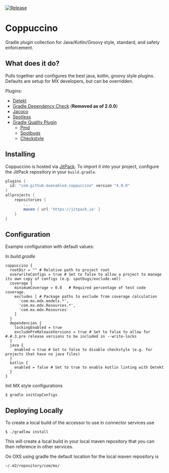[![Release](https://jitpack.io/v/mxenabled/coppuccino.svg)](https://jitpack.io/p/mxenabled/coppuccino)

# Coppuccino

Gradle plugin collection for Java/Kotlin/Groovy style, standard, and safety enforcement.

## What does it do?

Pulls together and configures the best java, kotlin, groovy style plugins. Defaults are setup for MX developers, but can be overridden.

Plugins:
* [Detekt](https://detekt.dev/)
* [Gradle Dependency Check](https://plugins.gradle.org/plugin/org.owasp.dependencycheck) (**Removed as of 2.0.0**)
* [Jacoco](https://www.jacoco.org/jacoco)
* [Spotless](https://github.com/diffplug/spotless/tree/main/plugin-gradle)
* [Gradle Quality Plugin](https://github.com/xvik/gradle-quality-plugin)
  * [Pmd](https://docs.gradle.org/current/userguide/pmd_plugin.html)
  * [Spotbugs](https://github.com/spotbugs/spotbugs-gradle-plugin)
  * [Checkstyle](https://docs.gradle.org/current/userguide/checkstyle_plugin.html)

## Installing

Coppuccino is hosted via [JitPack](https://jitpack.io/p/mxenabled/coppuccino). To import it into your project,
configure the JitPack repository in your `build.gradle`.

<!-- x-release-please-start-version -->
```groovy
plugins {
  id: "com.github.mxenabled.coppuccino" version "4.0.0"
}
allprojects {
    repositories {
        ...
        maven { url 'https://jitpack.io' }
    }
}
```
<!-- x-release-please-end -->

## Configuration

Example configuration with default values:

_In build.gradle_
```
coppuccino {
  rootDir = "" # Relative path to project root
  overwriteConfigs = true # Set to false to allow a project to manage its own copy of configs (e.g. spotbugs/exclude.xml) 
  coverage {
    minimumCoverage = 0.0   # Required percentage of test code coverage.
    excludes [ # Package paths to exclude from coverage calculation
      'com.mx.mdx.models.*',
      'com.mx.mdx.Resources.*',
      'com.mx.mdx.Resources'
    ]
  }
  dependencies {
    lockingEnabled = true
    excludePreReleaseVersions = true # Set to false to allow for #.#.3.pre release versions to be included in --write-locks
  }
  java {
    enabled = true # Set to false to disable checkstyle (e.g. for projects that have no java files)
  }
  kotlin {
    enabled = false # Set to true to enable kotlin linting with Detekt
  }
}
```

Init MX style configurations

```
$ gradle initCopConfigs
```

## Deploying Locally

To create a local build of the accessor to use in connector services use

```shell
$ ./gradlew install
```

This will create a local build in your local maven repository that you can
then reference in other services.

On OXS using gradle the default location for the local maven repository is
```shell
~/.m2/repository/com/mx/
```
